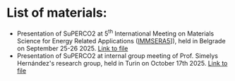# List of materials:
- Presentation of SuPERCO2 at 5<sup>th</sup> International Meeting on Materials Science for Energy Related Applications ([IMMSERA5](https://www.ffh.bg.ac.rs/5immsera/)]), held in Belgrade on September 25-26 2025. [Link to file](https://raw.githubusercontent.com/FedeDat/SuPERCO2/main/tutorial/presentations/fdattila_IMMSERA5.pdf)
- Presentation of SuPERCO2 at internal group meeting of Prof. Simelys Hernández's research group, held in Turin on October 17th 2025. [Link to file](https://raw.githubusercontent.com/FedeDat/SuPERCO2/main/tutorial/presentations/fdattila_group-meeting_251017.pdf)
